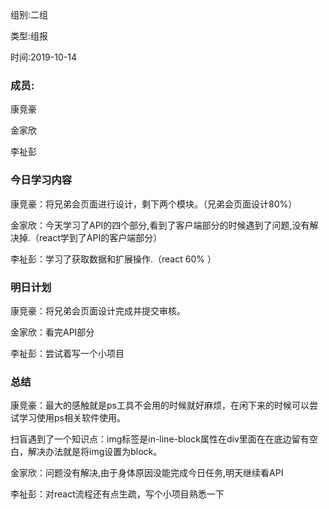组别:二组

类型:组报

时间:2019-10-14

### 成员:

康竞豪

金家欣

李祉彭

### 今日学习内容

康竞豪：将兄弟会页面进行设计，剩下两个模块。（兄弟会页面设计80%）

金家欣：今天学习了API的四个部分,看到了客户端部分的时候遇到了问题,没有解决掉.（react学到了API的客户端部分）

李祉彭：学习了获取数据和扩展操作.（react 60% ）

### 明日计划

康竞豪：将兄弟会页面设计完成并提交审核。

金家欣：看完API部分

李祉彭：尝试着写一个小项目

### 总结

康竞豪：最大的感触就是ps工具不会用的时候就好麻烦，在闲下来的时候可以尝试学习使用ps相关软件使用。

扫盲遇到了一个知识点：img标签是in-line-block属性在div里面在在底边留有空白，解决办法就是将img设置为block。

金家欣：问题没有解决,由于身体原因没能完成今日任务,明天继续看API

李祉彭：对react流程还有点生疏，写个小项目熟悉一下

